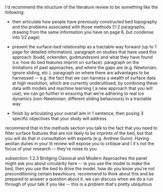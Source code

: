 I'd recommend the structure of the literature review to be something like the following: 

- then articulate how people have previously constructed bed topography and the problems associated with those methods (1-2 paragraphs; drawing from the same information you have on page 6, but condense into 1/2 page)

- present the surface-bed relationship as a tractable way forward (up to 1 page for detailed information). paragraph on studies that have used this approach (budd, ockenden, gudmundsson) and what they have found (i.e. how do bed features imprint on surface). paragraph on the limitations of past approaches, and where the gaps are (e.g. Newtonian; ignore sliding, etc.). paragraph on where there are advantages to be harnessed -- e.g. the fact that we can harness a wealth of surface data at high resolution, which are currently underutilised; by combining these data with models and machine learning ( a new approach that you will use), we can go further in ensuring that we're adhering to real ice dynamics (non-Newtonian; different sliding behaviours) in a tractable way 

- finish by articulating your overall aim in 1 sentence, then posing 3 specific objectives that your study will address


recommend that in the methods section you talk to the fact that you need to filter surface features that are not likely to be imprints of the bed, but that you will do that in consultation with experts (e.g. Andrew Gunn). Having aeolian dunes in your lit review will expose you to critique and I it's not the focus of your research -- they're noise to you



subsection: 1.2.3 Bridging Classical and Modern Approaches
the panel might ask you about circularity here -- ie you use the model to make the bed, then you use the bed to drive the model. how do you know you're not preconditioning certain beavhiours. recommend to think about this and be prepared to answer a question about it. we can discuss when we do a run through of your talk if you like -- this is a problem that's pretty ubiquitous
